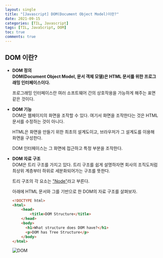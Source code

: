 ```yaml
---
layout: single
title: "[Javascript] DOM(Document Object Model)이란?"
date: 2021-09-15
categories: [TIL, Javascript]
tags: [TIL, JavaScript, DOM]
toc: true
comments: true
---
```



## DOM 이란?

- **DOM 정의**  
**DOM(Document Object Model, 문서 객체 모델)은 HTML 문서를 위한 프로그래밍 인터페이스이다.**

  프로그래밍 인터페이스란 여러 소프트웨어 간의 상호작용을 가능하게 해주는 표면같은 것이다.

- **DOM 기능**  
DOM은 웹페이지의 화면을 조작할 수 있다. 여기서 화면을 조작한다는 것은 HTML 문서를 수정하는 것이 아니다.

  HTML은 화면을 만들기 위한 최초의 설계도이고, 브라우저가 그 설계도를 이용해 화면을 구성한다.  

  DOM 인터페이스는 그 화면에 접근하고 특정 부분을 조작한다.

- **DOM 자료 구조**  
DOM은 트리 구조를 가지고 있다. 트리 구조를 쉽게 설명하자면 회사의 조직도처럼 최상위 계층부터 하위로 세분화되어가는 구조를 뜻한다.

  트리 구조의 각 요소는 <u>"Node"</u>라고 부른다.

  아래에 HTML 문서와 그를 기반으로 한 DOM의 자료 구조를 살펴보자.
  
  ```html    
  <!DOCTYPE html>
  <html>
      <head>
          <title>DOM Structure</title>
      </head>
      <body>
        <h1>What structure does DOM have?</h1>
        <p>DOM has Tree Structure</p>
      </body>
  </html>
  ```
  ![DOM](https://user-images.githubusercontent.com/88199458/133468870-5a3542cb-24d8-4324-93a7-c5b81aa45918.png)
